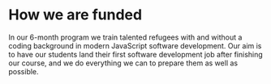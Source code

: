 # How we are funded

In our 6-month program we train talented refugees with and without a coding background in modern JavaScript software development. Our aim is to have our students land their first software development job after finishing our course, and we do everything we can to prepare them as well as possible.